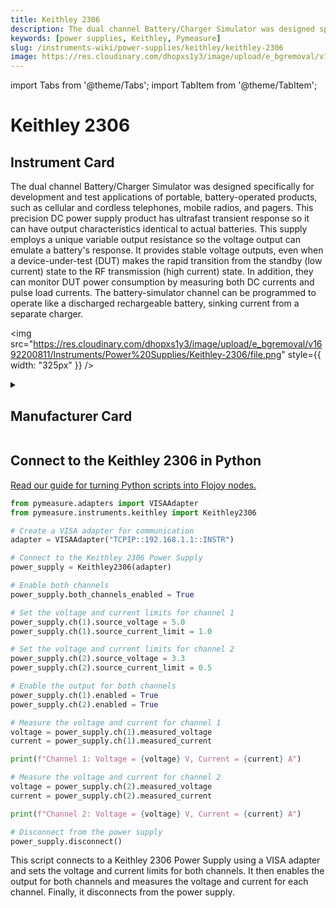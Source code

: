 ```yaml
---
title: Keithley 2306
description: The dual channel Battery/Charger Simulator was designed specifically for development and test applications of portable, battery-operated products, such as cellular and cordless telephones, mobile radios, and pagers. This precision DC power supply product has ultrafast transient response so it can have output characteristics identical to actual batteries. This supply employs a unique variable output resistance so the voltage output can emulate a battery's response. It provides stable voltage outputs, even when a device-under-test (DUT) makes the rapid transition from the standby (low current) state to the RF transmission (high current) state. In addition, they can monitor DUT power consumption by measuring both DC currents and pulse load currents. The battery-simulator channel can be programmed to operate like a discharged rechargeable battery, sinking current from a separate charger.
keywords: [power supplies, Keithley, Pymeasure]
slug: /instruments-wiki/power-supplies/keithley/keithley-2306
image: https://res.cloudinary.com/dhopxs1y3/image/upload/e_bgremoval/v1692200811/Instruments/Power%20Supplies/Keithley-2306/file.png
---
```


import Tabs from '@theme/Tabs';
import TabItem from '@theme/TabItem';

# Keithley 2306

## Instrument Card

<div className="flex">

<div>

The dual channel Battery/Charger Simulator was designed specifically for development and test applications of portable, battery-operated products, such as cellular and cordless telephones, mobile radios, and pagers. This precision DC power supply product has ultrafast transient response so it can have output characteristics identical to actual batteries. This supply employs a unique variable output resistance so the voltage output can emulate a battery's response. It provides stable voltage outputs, even when a device-under-test (DUT) makes the rapid transition from the standby (low current) state to the RF transmission (high current) state. In addition, they can monitor DUT power consumption by measuring both DC currents and pulse load currents. The battery-simulator channel can be programmed to operate like a discharged rechargeable battery, sinking current from a separate charger.

</div>

<img src="https://res.cloudinary.com/dhopxs1y3/image/upload/e_bgremoval/v1692200811/Instruments/Power%20Supplies/Keithley-2306/file.png" style={{ width: "325px" }} />

</div>

<details>
<summary><h2>Manufacturer Card</h2></summary>

<img src="https://res.cloudinary.com/dhopxs1y3/image/upload/v1692126010/Instruments/Vendor%20Logos/Keithley.png" style={{ width: "100%", objectFit: "cover" }} />

Keithley Instruments is a measurement and instrument company headquartered in Solon, Ohio, that develops, manufactures, markets, and sells data acquisition products, as well as complete systems for high-volume production and assembly testing. <a href="https://www.tek.com/en">Website</a>.

<ul>
  <li>Headquarters: Cleveland, Ohio, United States</li>
  <li>Yearly Revenue (millions, USD): 110.6</li>
</ul>
</details>

## Connect to the Keithley 2306 in Python

[Read our guide for turning Python scripts into Flojoy nodes.](https://docs.flojoy.ai/custom-nodes/creating-custom-node/)


<Tabs>
<TabItem value="Pymeasure" label="Pymeasure">


```python
from pymeasure.adapters import VISAAdapter
from pymeasure.instruments.keithley import Keithley2306

# Create a VISA adapter for communication
adapter = VISAAdapter("TCPIP::192.168.1.1::INSTR")

# Connect to the Keithley 2306 Power Supply
power_supply = Keithley2306(adapter)

# Enable both channels
power_supply.both_channels_enabled = True

# Set the voltage and current limits for channel 1
power_supply.ch(1).source_voltage = 5.0
power_supply.ch(1).source_current_limit = 1.0

# Set the voltage and current limits for channel 2
power_supply.ch(2).source_voltage = 3.3
power_supply.ch(2).source_current_limit = 0.5

# Enable the output for both channels
power_supply.ch(1).enabled = True
power_supply.ch(2).enabled = True

# Measure the voltage and current for channel 1
voltage = power_supply.ch(1).measured_voltage
current = power_supply.ch(1).measured_current

print(f"Channel 1: Voltage = {voltage} V, Current = {current} A")

# Measure the voltage and current for channel 2
voltage = power_supply.ch(2).measured_voltage
current = power_supply.ch(2).measured_current

print(f"Channel 2: Voltage = {voltage} V, Current = {current} A")

# Disconnect from the power supply
power_supply.disconnect()
```

This script connects to a Keithley 2306 Power Supply using a VISA adapter and sets the voltage and current limits for both channels. It then enables the output for both channels and measures the voltage and current for each channel. Finally, it disconnects from the power supply.

</TabItem>
</Tabs>